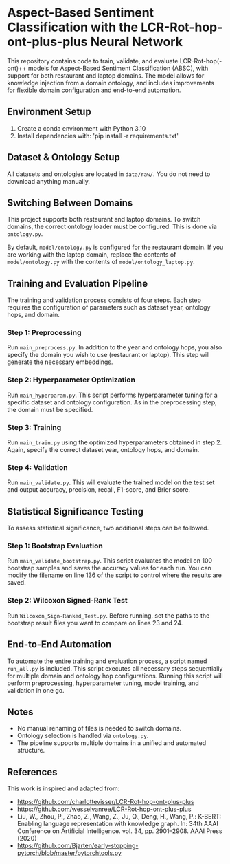 # Aspect-Based Sentiment Classification with the LCR-Rot-hop-ont-plus-plus Neural Network

This repository contains code to train, validate, and evaluate LCR-Rot-hop(-ont)++ models for Aspect-Based Sentiment Classification (ABSC), with support for both restaurant and laptop domains. The model allows for knowledge injection from a domain ontology, and includes improvements for flexible domain configuration and end-to-end automation.

## Environment Setup

1. Create a conda environment with Python 3.10  
2. Install dependencies with: 'pip install -r requirements.txt'


## Dataset & Ontology Setup

All datasets and ontologies are located in `data/raw/`. You do not need to download anything manually.

## Switching Between Domains

This project supports both restaurant and laptop domains. To switch domains, the correct ontology loader must be configured. This is done via `ontology.py`.

By default, `model/ontology.py` is configured for the restaurant domain. If you are working with the laptop domain, replace the contents of `model/ontology.py` with the contents of `model/ontology_laptop.py`.

## Training and Evaluation Pipeline

The training and validation process consists of four steps. Each step requires the configuration of parameters such as dataset year, ontology hops, and domain.

### Step 1: Preprocessing

Run `main_preprocess.py`. In addition to the year and ontology hops, you also specify the domain you wish to use (restaurant or laptop). This step will generate the necessary embeddings.

### Step 2: Hyperparameter Optimization

Run `main_hyperparam.py`. This script performs hyperparameter tuning for a specific dataset and ontology configuration. As in the preprocessing step, the domain must be specified.

### Step 3: Training

Run `main_train.py` using the optimized hyperparameters obtained in step 2. Again, specify the correct dataset year, ontology hops, and domain.

### Step 4: Validation

Run `main_validate.py`. This will evaluate the trained model on the test set and output accuracy, precision, recall, F1-score, and Brier score.

## Statistical Significance Testing

To assess statistical significance, two additional steps can be followed.

### Step 1: Bootstrap Evaluation

Run `main_validate_bootstrap.py`. This script evaluates the model on 100 bootstrap samples and saves the accuracy values for each run. You can modify the filename on line 136 of the script to control where the results are saved.

### Step 2: Wilcoxon Signed-Rank Test

Run `Wilcoxon_Sign-Ranked_Test.py`. Before running, set the paths to the bootstrap result files you want to compare on lines 23 and 24.

## End-to-End Automation

To automate the entire training and evaluation process, a script named `run_all.py` is included. This script executes all necessary steps sequentially for multiple domain and ontology hop configurations. Running this script will perform preprocessing, hyperparameter tuning, model training, and validation in one go.

## Notes

- No manual renaming of files is needed to switch domains.
- Ontology selection is handled via `ontology.py`.
- The pipeline supports multiple domains in a unified and automated structure.

## References

This work is inspired and adapted from:

- https://github.com/charlottevisser/LCR-Rot-hop-ont-plus-plus  
- https://github.com/wesselvanree/LCR-Rot-hop-ont-plus-plus  
- Liu, W., Zhou, P., Zhao, Z., Wang, Z., Ju, Q., Deng, H., Wang, P.: K-BERT: Enabling language representation with knowledge graph. In: 34th AAAI Conference on Artificial Intelligence. vol. 34, pp. 2901–2908. AAAI Press (2020)  
- https://github.com/Bjarten/early-stopping-pytorch/blob/master/pytorchtools.py


